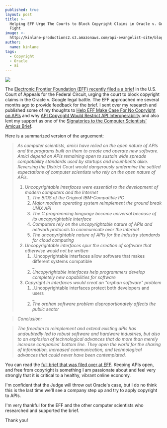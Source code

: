 ```yaml
---
published: true
layout: post
title: >-
  Helping EFF Urge The Courts to Block Copyright Claims in Oracle v. Google API
  Fight
image: >-
  http://kinlane-productions2.s3.amazonaws.com/api-evangelist-site/blog/google-v-oracle-brief.png
author:
  name: kinlane
tags:
  - Copyright
  - Oracle
  - ai
---
```

[![](https://s3.amazonaws.com/kinlane-productions2/api-evangelist/electronic-frontier-foundation/google-v-oracle-brief.png)](https://www.eff.org/press/releases/computer-scientists-urge-court-block-copyright-claims-oracle-v-google-api-fight)

The [Electronic Frontier Foundation (EFF) recently filed a a brief](https://www.eff.org/press/releases/computer-scientists-urge-court-block-copyright-claims-oracle-v-google-api-fight) in the U.S. Court of Appeals for the Federal Circuit, urging the court to block copyright claims in the Oracle v. Google legal battle. The EFF approached me several months ago to provide feedback for the brief. I sent over my research and published some of my thoughts to [Help EFF Make Case For No Copryight on APIs](/2012/11/02/help-eff-make-case-for-no-copryight-on-apis/) and why [API Copyright Would Restrict API Interoperability](http://apivoice.com/2012/12/08/api-copyright-would-restrict-api-interoperability/) and also lent my support as one of the [Signatories to the Computer Scientists’ Amicus Brief](https://www.eff.org/cases/oracle-v-google/amici).

Here is a summarized version of the arguement:

> _As computer scientists, amici have relied on the open nature of APIs and the programs built on them to create and operate new software. Amici depend on APIs remaining open to sustain wide spreads compatibility standards used by startups and incumbents alike. Reversing the District Court would dangerously undermine the settled expectations of computer scientists who rely on the open nature of APis._
> 
> 1.  _Uncopyrightable interfaces were essential to the development of modern computers and the Internet_
>     1.  _The BIOS of the Original IBM-Compatible PC_
>     2.  _Major modern operating system reimplement the ground break UNIX API_
>     3.  _The C programming language became universal because of its uncopyrightable interface_
>     4.  _Computers rely on the uncopyrightable nature of APIs and network protocols to communicate over the Internet_
>     5.  _The uncopyrightable nature of APIs for the industry standards for cloud computing_
> 2.  _Uncopyrightable interfaces spur the creation of software that otherwise would not be written_
>     1.  _Uncopyrightable interfaces allow software that makes different systems compatible  
>         _
>     2.  _Uncopyrightable interfaces help programmers develop completely new capabilities for software_
> 3.  _Copyright in interfaces would creat an "orphan software" problem_
>     1.  _Uncopyrightable interfaces protect both developers and users  
>         _
>     2.  _The orphan software problem disproportionately affects the public sector_

> _Conclusion:_

> _The freedom to reimplement and extend existing aPIs has undoubtedly led to robust software and hardware industries, but also to an explosion of technological advances that do more than merely increase companies' bottom line. They open the world for the sharing of information, increased communication, and technological advances that could never have been contemplated._

You can read the [full brief that was filed over at EFF](https://www.eff.org/document/amicus-brief-computer-scientists). Keeping APIs open, and free from copyright is something I am passionate about and feel very strongly that it is critical to a healthy, vibrant online economy.

I'm confident that the Judge will throw out Oracle's case, but I do no think this is the last time we'll see a company step up and try to apply copyright to APIs.

I'm very thankful for the EFF and the other computer scientists who researched and supported the brief.

Thank you!